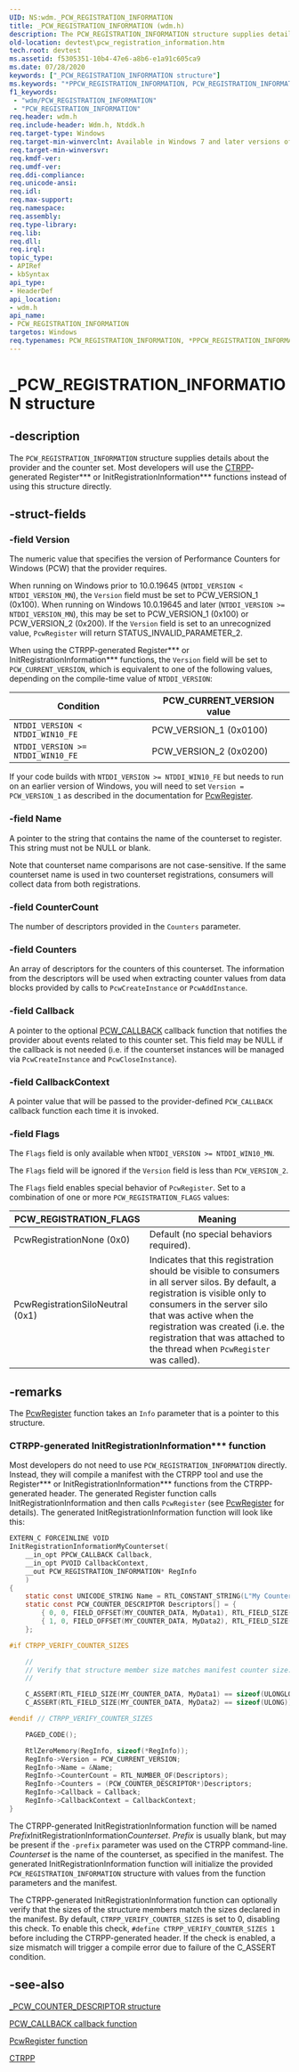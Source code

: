```yaml
---
UID: NS:wdm._PCW_REGISTRATION_INFORMATION
title: _PCW_REGISTRATION_INFORMATION (wdm.h)
description: The PCW_REGISTRATION_INFORMATION structure supplies details about the provider and the counter set.
old-location: devtest\pcw_registration_information.htm
tech.root: devtest
ms.assetid: f5305351-10b4-47e6-a8b6-e1a91c605ca9
ms.date: 07/28/2020
keywords: ["_PCW_REGISTRATION_INFORMATION structure"]
ms.keywords: "*PPCW_REGISTRATION_INFORMATION, PCW_REGISTRATION_INFORMATION, PCW_REGISTRATION_INFORMATION structure [Driver Development Tools], PPCW_REGISTRATION_INFORMATION, PPCW_REGISTRATION_INFORMATION structure pointer [Driver Development Tools], _PCW_REGISTRATION_INFORMATION, devtest.pcw_registration_information, km_pcw_a740182f-4844-4a98-9493-522087a3d27c.xml, wdm/PCW_REGISTRATION_INFORMATION, wdm/PPCW_REGISTRATION_INFORMATION"
f1_keywords:
 - "wdm/PCW_REGISTRATION_INFORMATION"
 - "PCW_REGISTRATION_INFORMATION"
req.header: wdm.h
req.include-header: Wdm.h, Ntddk.h
req.target-type: Windows
req.target-min-winverclnt: Available in Windows 7 and later versions of Windows.
req.target-min-winversvr: 
req.kmdf-ver: 
req.umdf-ver: 
req.ddi-compliance: 
req.unicode-ansi: 
req.idl: 
req.max-support: 
req.namespace: 
req.assembly: 
req.type-library: 
req.lib: 
req.dll: 
req.irql: 
topic_type:
- APIRef
- kbSyntax
api_type:
- HeaderDef
api_location:
- wdm.h
api_name:
- PCW_REGISTRATION_INFORMATION
targetos: Windows
req.typenames: PCW_REGISTRATION_INFORMATION, *PPCW_REGISTRATION_INFORMATION
---
```


# _PCW_REGISTRATION_INFORMATION structure

## -description

The `PCW_REGISTRATION_INFORMATION` structure supplies details about the provider and the counter set. Most developers will use the [CTRPP](https://docs.microsoft.com/windows/win32/perfctrs/ctrpp)-generated Register\*\*\* or InitRegistrationInformation\*\*\* functions instead of using this structure directly.

## -struct-fields

### -field Version

The numeric value that specifies the version of Performance Counters for Windows (PCW) that the provider requires.

When running on Windows prior to 10.0.19645 (`NTDDI_VERSION < NTDDI_VERSION_MN`), the `Version` field must be set to PCW_VERSION_1 (0x100). When running on Windows 10.0.19645 and later (`NTDDI_VERSION >= NTDDI_VERSION_MN`), this may be set to PCW_VERSION_1 (0x100) or PCW_VERSION_2 (0x200). If the `Version` field is set to an unrecognized value, `PcwRegister` will return STATUS_INVALID_PARAMETER_2.

When using the CTRPP-generated Register\*\*\* or InitRegistrationInformation\*\*\* functions, the `Version` field will be set to `PCW_CURRENT_VERSION`, which is equivalent to one of the following values, depending on the compile-time value of `NTDDI_VERSION`:

|Condition|PCW_CURRENT_VERSION value
|---|---
|`NTDDI_VERSION <  NTDDI_WIN10_FE`|PCW_VERSION_1 (0x0100)
|`NTDDI_VERSION >= NTDDI_WIN10_FE`|PCW_VERSION_2 (0x0200)

If your code builds with `NTDDI_VERSION >= NTDDI_WIN10_FE` but needs to run on an earlier version of Windows, you will need to set `Version = PCW_VERSION_1` as described in the documentation for [PcwRegister](nf-wdm-pcwregister.md).

### -field Name

A pointer to the string that contains the name of the counterset to register. This string must not be NULL or blank.

Note that counterset name comparisons are not case-sensitive. If the same counterset name is used in two counterset registrations, consumers will collect data from both registrations.

### -field CounterCount

The number of descriptors provided in the `Counters` parameter.

### -field Counters

An array of descriptors for the counters of this counterset. The information from the descriptors will be used when extracting counter values from data blocks provided by calls to `PcwCreateInstance` or `PcwAddInstance`.

### -field Callback

A pointer to the optional [PCW_CALLBACK](nc-wdm-pcw_callback.md) callback function that notifies the provider about events related to this counter set. This field may be NULL if the callback is not needed (i.e. if the counterset instances will be managed via `PcwCreateInstance` and `PcwCloseInstance`).

### -field CallbackContext

A pointer value that will be passed to the provider-defined `PCW_CALLBACK` callback function each time it is invoked.

### -field Flags

The `Flags` field is only available when `NTDDI_VERSION >= NTDDI_WIN10_MN`.

The `Flags` field will be ignored if the `Version` field is less than `PCW_VERSION_2`.

The `Flags` field enables special behavior of `PcwRegister`. Set to a combination of one or more `PCW_REGISTRATION_FLAGS` values:

|PCW_REGISTRATION_FLAGS|Meaning
|---|---
|PcwRegistrationNone (0x0)        |Default (no special behaviors required).
|PcwRegistrationSiloNeutral (0x1) |Indicates that this registration should be visible to consumers in all server silos. By default, a registration is visible only to consumers in the server silo that was active when the registration was created (i.e. the registration that was attached to the thread when `PcwRegister` was called).

## -remarks

The [PcwRegister](nf-wdm-pcwregister.md) function takes an `Info` parameter that is a pointer to this structure.

### CTRPP-generated InitRegistrationInformation\*\*\* function

Most developers do not need to use `PCW_REGISTRATION_INFORMATION` directly. Instead, they will compile a manifest with the CTRPP tool and use the Register\*\*\* or InitRegistrationInformation\*\*\* functions from the CTRPP-generated header. The generated Register function calls InitRegistrationInformation and then calls `PcwRegister` (see [PcwRegister](nf-wdm-pcwregister.md) for details). The generated InitRegistrationInformation function will look like this:

```C
EXTERN_C FORCEINLINE VOID
InitRegistrationInformationMyCounterset(
    __in_opt PPCW_CALLBACK Callback,
    __in_opt PVOID CallbackContext,
    __out PCW_REGISTRATION_INFORMATION* RegInfo
    )
{
    static const UNICODE_STRING Name = RTL_CONSTANT_STRING(L"My Counterset Name");
    static const PCW_COUNTER_DESCRIPTOR Descriptors[] = {
        { 0, 0, FIELD_OFFSET(MY_COUNTER_DATA, MyData1), RTL_FIELD_SIZE(MY_COUNTER_DATA, MyData1)},
        { 1, 0, FIELD_OFFSET(MY_COUNTER_DATA, MyData2), RTL_FIELD_SIZE(MY_COUNTER_DATA, MyData2)},
    };

#if CTRPP_VERIFY_COUNTER_SIZES

    //
    // Verify that structure member size matches manifest counter size.
    //

    C_ASSERT(RTL_FIELD_SIZE(MY_COUNTER_DATA, MyData1) == sizeof(ULONGLONG));
    C_ASSERT(RTL_FIELD_SIZE(MY_COUNTER_DATA, MyData2) == sizeof(ULONG));

#endif // CTRPP_VERIFY_COUNTER_SIZES

    PAGED_CODE();

    RtlZeroMemory(RegInfo, sizeof(*RegInfo));
    RegInfo->Version = PCW_CURRENT_VERSION;
    RegInfo->Name = &Name;
    RegInfo->CounterCount = RTL_NUMBER_OF(Descriptors);
    RegInfo->Counters = (PCW_COUNTER_DESCRIPTOR*)Descriptors;
    RegInfo->Callback = Callback;
    RegInfo->CallbackContext = CallbackContext;
}
```

The CTRPP-generated InitRegistrationInformation function will be named *Prefix*InitRegistrationInformation*Counterset*. *Prefix* is usually blank, but may be present if the `-prefix` parameter was used on the CTRPP command-line. *Counterset* is the name of the counterset, as specified in the manifest. The generated InitRegistrationInformation function will initialize the provided `PCW_REGISTRATION_INFORMATION` structure with values from the function parameters and the manifest.

The CTRPP-generated InitRegistrationInformation function can optionally verify that the sizes of the structure members match the sizes declared in the manifest. By default, `CTRPP_VERIFY_COUNTER_SIZES` is set to 0, disabling this check. To enable this check, `#define CTRPP_VERIFY_COUNTER_SIZES 1` before including the CTRPP-generated header. If the check is enabled, a size mismatch will trigger a compile error due to failure of the C_ASSERT condition.

## -see-also

[_PCW_COUNTER_DESCRIPTOR structure](ns-wdm-_pcw_counter_descriptor.md)

[PCW_CALLBACK callback function](nc-wdm-pcw_callback.md)

[PcwRegister function](nf-wdm-pcwregister.md)

[CTRPP](https://docs.microsoft.com/windows/win32/perfctrs/ctrpp)
